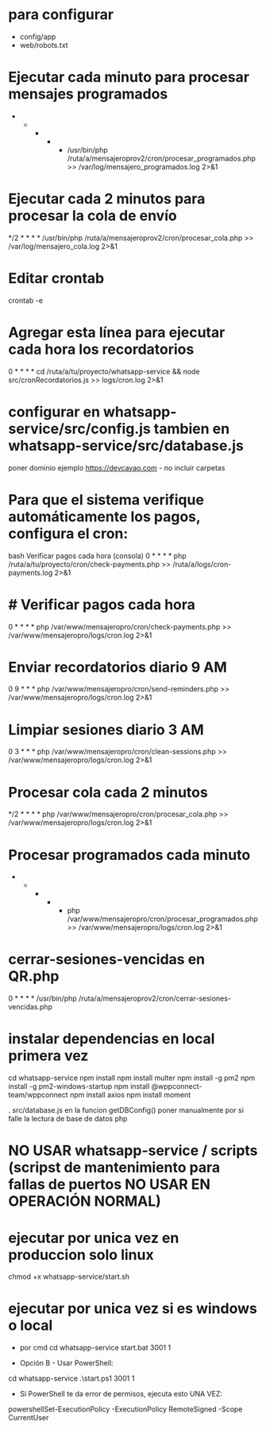 # para configurar 
- config/app
- web/robots.txt

# Ejecutar cada minuto para procesar mensajes programados
* * * * * /usr/bin/php /ruta/a/mensajeroprov2/cron/procesar_programados.php >> /var/log/mensajero_programados.log 2>&1

# Ejecutar cada 2 minutos para procesar la cola de envío
*/2 * * * * /usr/bin/php /ruta/a/mensajeroprov2/cron/procesar_cola.php >> /var/log/mensajero_cola.log 2>&1

# Editar crontab
crontab -e

# Agregar esta línea para ejecutar cada hora los recordatorios
0 * * * * cd /ruta/a/tu/proyecto/whatsapp-service && node src/cronRecordatorios.js >> logs/cron.log 2>&1

# configurar en whatsapp-service/src/config.js tambien en whatsapp-service/src/database.js
poner dominio ejemplo https://devcayao.com - no incluir carpetas

# Para que el sistema verifique automáticamente los pagos, configura el cron:
bash Verificar pagos cada hora (consola)
0 * * * * php /ruta/a/tu/proyecto/cron/check-payments.php >> /ruta/a/logs/cron-payments.log 2>&1

# # Verificar pagos cada hora
0 * * * * php /var/www/mensajeropro/cron/check-payments.php >> /var/www/mensajeropro/logs/cron.log 2>&1

# Enviar recordatorios diario 9 AM
0 9 * * * php /var/www/mensajeropro/cron/send-reminders.php >> /var/www/mensajeropro/logs/cron.log 2>&1

# Limpiar sesiones diario 3 AM
0 3 * * * php /var/www/mensajeropro/cron/clean-sessions.php >> /var/www/mensajeropro/logs/cron.log 2>&1

# Procesar cola cada 2 minutos
*/2 * * * * php /var/www/mensajeropro/cron/procesar_cola.php >> /var/www/mensajeropro/logs/cron.log 2>&1

# Procesar programados cada minuto
* * * * * php /var/www/mensajeropro/cron/procesar_programados.php >> /var/www/mensajeropro/logs/cron.log 2>&1

# cerrar-sesiones-vencidas en QR.php
0 * * * * /usr/bin/php /ruta/a/mensajeroprov2/cron/cerrar-sesiones-vencidas.php

# instalar dependencias en local primera vez
cd whatsapp-service
npm install 
npm install multer
npm install -g pm2
npm install -g pm2-windows-startup
npm install @wppconnect-team/wppconnect
npm install axios
npm install moment

. src/database.js en la funcion getDBConfig() poner manualmente por si falle la lectura de base de datos php

# NO USAR whatsapp-service / scripts (scripst de mantenimiento para fallas de puertos NO USAR EN OPERACIÓN NORMAL)
# ejecutar por unica vez en produccion solo linux
chmod +x whatsapp-service/start.sh
# ejecutar por unica vez si es windows o local
- por cmd
cd whatsapp-service
start.bat 3001 1

- Opción B - Usar PowerShell:

cd whatsapp-service
.\start.ps1 3001 1

- Si PowerShell te da error de permisos, ejecuta esto UNA VEZ:

powershellSet-ExecutionPolicy -ExecutionPolicy RemoteSigned -Scope CurrentUser
